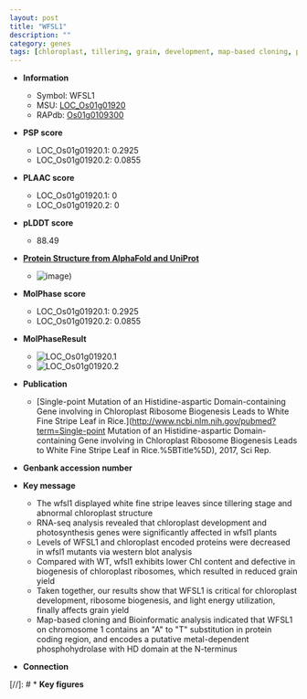 ```yaml
---
layout: post
title: "WFSL1"
description: ""
category: genes
tags: [chloroplast, tillering, grain, development, map-based cloning, photosynthesis, grain yield, yield, chloroplast development]
---
```


* **Information**  
    + Symbol: WFSL1  
    + MSU: [LOC_Os01g01920](http://rice.plantbiology.msu.edu/cgi-bin/ORF_infopage.cgi?orf=LOC_Os01g01920)  
    + RAPdb: [Os01g0109300](http://rapdb.dna.affrc.go.jp/viewer/gbrowse_details/irgsp1?name=Os01g0109300)  

* **PSP score**  
    + LOC_Os01g01920.1: 0.2925 
    + LOC_Os01g01920.2: 0.0855 

* **PLAAC score**  
    + LOC_Os01g01920.1: 0 
    + LOC_Os01g01920.2: 0 

* **pLDDT score**
    + 88.49

* **[Protein Structure from AlphaFold and UniProt](https://www.uniprot.org/uniprotkb/A0A0P0UXJ0/entry#structure)**
    + ![image](https://ricepsp.github.io/images/A/AF-A0A0P0UXJ0-F1.png))

* **MolPhase score**
    + LOC_Os01g01920.1: 0.2925
    + LOC_Os01g01920.2: 0.0855

* **MolPhaseResult**
    + ![LOC_Os01g01920.1](https://ricepsp.github.io/pictures/LOC_Os01g/LOC_Os01g01920.1.png)
    + ![LOC_Os01g01920.2](https://ricepsp.github.io/pictures/LOC_Os01g/LOC_Os01g01920.2.png)

* **Publication**  
    + [Single-point Mutation of an Histidine-aspartic Domain-containing Gene involving in Chloroplast Ribosome Biogenesis Leads to White Fine Stripe Leaf in Rice.](http://www.ncbi.nlm.nih.gov/pubmed?term=Single-point Mutation of an Histidine-aspartic Domain-containing Gene involving in Chloroplast Ribosome Biogenesis Leads to White Fine Stripe Leaf in Rice.%5BTitle%5D), 2017, Sci Rep.

* **Genbank accession number**  

* **Key message**  
    + The wfsl1 displayed white fine stripe leaves since tillering stage and abnormal chloroplast structure
    + RNA-seq analysis revealed that chloroplast development and photosynthesis genes were significantly affected in wfsl1 plants
    + Levels of WFSL1 and chloroplast encoded proteins were decreased in wfsl1 mutants via western blot analysis
    + Compared with WT, wfsl1 exhibits lower Chl content and defective in biogenesis of chloroplast ribosomes, which resulted in reduced grain yield
    + Taken together, our results show that WFSL1 is critical for chloroplast development, ribosome biogenesis, and light energy utilization, finally affects grain yield
    + Map-based cloning and Bioinformatic analysis indicated that WFSL1 on chromosome 1 contains an &quot;A&quot; to &quot;T&quot; substitution in protein coding region, and encodes a putative metal-dependent phosphohydrolase with HD domain at the N-terminus

* **Connection**  

[//]: # * **Key figures**  


